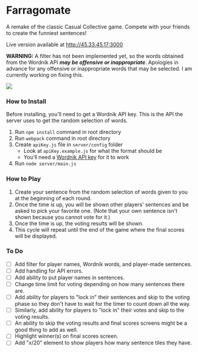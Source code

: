 # Farragomate

A remake of the classic Casual Collective game.  Compete with your friends to create the funniest sentences!

Live version available at http://45.33.45.17:3000

**WARNING:** A filter has not been implemented yet, so the words obtained from the Wordnik API **_may be offensive or inappropriate_**. Apologies in advance for any offensive or inappropriate words that may be selected. I am currently working on fixing this.


![](https://i.imgur.com/LCdDqa0.jpg)


### How to Install

Before installing, you'll need to get a Wordnik API key. This is the API the server uses to get the random selection of words.

1. Run `npm install` command in root directory
2. Run `webpack` command in root directory
3. Create `apiKey.js` file in `server/config` folder
    * Look at `apiKey.example.js` for what the format should be
    * You'll need a [Wordnik API key](http://developer.wordnik.com/) for it to work
4. Run `node server/main.js`


### How to Play

1. Create your sentence from the random selection of words given to you at the beginning of each round.
2. Once the time is up, you will be shown other players' sentences and be asked to pick your favorite one. (Note that your own sentence isn't shown because you cannot vote for it.)
3. Once the time is up, the voting results will be shown.
4. This cycle will repeat until the end of the game where the final scores will be displayed.


### To Do

* [ ]  Add filter for player names, Wordnik words, and player-made sentences.
* [ ]  Add handling for API errors.
* [ ]  Add ability to put player names in sentences.
* [ ]  Change time limit for voting depending on how many sentences there are.
* [ ]  Add ability for players to "lock in" their sentences and skip to the voting phase so they don't have to wait for the timer to count down all the way.
* [ ]  Similarly, add ability for players to "lock in" their votes and skip to the voting results.
* [ ]  An ability to skip the voting results and final scores screens might be a good thing to add as well.
* [ ]  Highlight winner(s) on final scores screen.
* [ ]  Add "x/20" element to show players how many sentence tiles they have.
